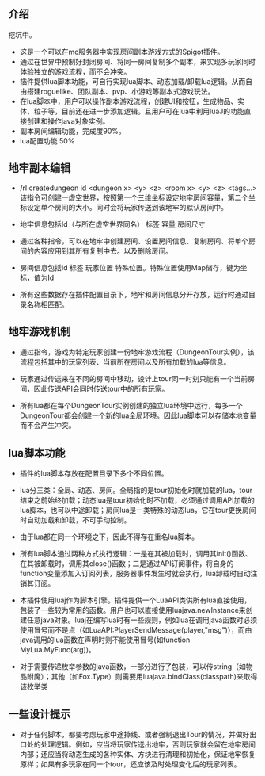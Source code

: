 ## 介绍
挖坑中。
* 这是一个可以在mc服务器中实现房间副本游戏方式的Spigot插件。
* 通过在世界中预制好封闭房间、将同一房间复制多个副本，来实现多玩家同时体验独立的游戏流程，而不会冲突。
* 插件提供lua脚本功能，可自行实现lua脚本、动态加载/卸载lua逻辑。从而自由搭建roguelike、团队副本、pvp、小游戏等副本式游戏玩法。
* 在lua脚本中，用户可以操作副本游戏流程，创建UI和按钮，生成物品、实体、粒子等，目前还在进一步添加逻辑。且用户可在lua中利用luaJ的功能直接创建和操作java对象实例。
* 副本房间编辑功能，完成度90%。
* lua配置功能 50%

## 地牢副本编辑
* /rl createdungeon id \<dungeon x> \<y> \<z> \<room x> \<y> \<z> \<tags...> 该指令可创建一虚空世界，按照第一个三维坐标设定地牢房间容量，第二个坐标设定单个房间的大小。同时会将玩家传送到该地牢的默认房间中。

* 地牢信息包括Id（与所在虚空世界同名） 标签 容量 房间尺寸

* 通过各种指令，可以在地牢中创建房间、设置房间信息、复制房间、将单个房间的内容应用到其所有复制中去。以及删除房间。

* 房间信息包括Id 标签 玩家位置 特殊位置。特殊位置使用Map储存，键为坐标，值为Id

* 所有这些数据存在插件配置目录下，地牢和房间信息分开存放，运行时通过目录名称相匹配。

## 地牢游戏机制
* 通过指令，游戏为特定玩家创建一份地牢游戏流程（DungeonTour实例），该流程包括其中的玩家列表、当前所在房间以及所有加载的lua等信息。

* 玩家通过传送来在不同的房间中移动，设计上tour同一时刻只能有一个当前房间，因此传送API会同时传送tour中的所有玩家。

* 所有lua都在每个DungeonTour实例创建的独立lua环境中运行，每多一个DungeonTour都会创建一个新的lua全局环境。因此lua脚本可以存储本地变量而不会产生冲突。


## lua脚本功能
* 插件的lua脚本存放在配置目录下多个不同位置。

* lua分三类：全局、动态、房间。全局指的是tour初始化时就加载的lua，tour结束之前始终加载；动态lua是tour初始化时不加载，必须通过调用API加载的lua脚本，也可以中途卸载；房间lua是一类特殊的动态lua，它在tour更换房间时自动加载和卸载，不可手动控制。

* 由于lua都在同一个环境之下，因此不得存在重名lua脚本。

* 所有lua脚本通过两种方式执行逻辑：一是在其被加载时，调用其init()函数、在其被卸载时，调用其close()函数；二是通过API订阅事件，将自身的function变量添加入订阅列表，服务器事件发生时就会执行，lua卸载时自动注销其订阅。

* 本插件使用luaj作为脚本引擎。插件提供一个LuaAPI类供所有lua直接使用，包装了一些较为常用的函数。用户也可以直接使用luajava.newInstance来创建任意java对象。luaj在编写lua时有一些规则，例如lua在调用java函数时必须使用冒号而不是点（如LuaAPI:PlayerSendMessage(player,"msg")），而由java调用的lua函数在声明时则不能使用冒号(如function MyLua.MyFunc(arg))。

* 对于需要传递枚举参数的java函数，一部分进行了包装，可以传string（如物品附魔）；其他（如Fox.Type）则需要用luajava.bindClass(classpath)来取得该枚举类

## 一些设计提示
* 对于任何脚本，都要考虑玩家中途掉线、或者强制退出Tour的情况，并做好出口处的处理逻辑。例如，应当将玩家传送出地牢，否则玩家就会留在地牢房间内部；还应当将动态生成的各种实体、方块进行清理和初始化，保证地牢恢复原样；如果有多玩家在同一个tour，还应该及时处理变化后的玩家列表。